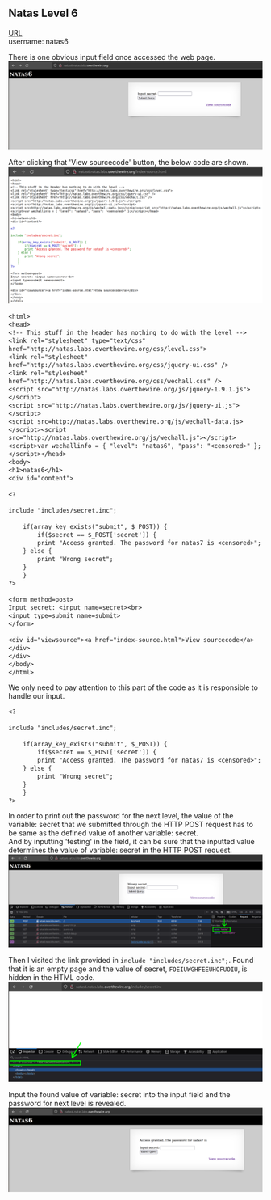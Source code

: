 ## Natas Level 6

[URL](http://natas6.natas.labs.overthewire.org) <br>
username: natas6 <br>

There is one obvious input field once accessed the web page. <br>
![Level6.png](https://github.com/Johnchauyu/NatasOverTheWire-writeup/blob/main/Screenshots/Level6/Level6.png) <br>

After clicking that 'View sourcecode' button, the below code are shown. <br>
![Level6_SourceCode.png](https://github.com/Johnchauyu/NatasOverTheWire-writeup/blob/main/Screenshots/Level6/Level6_SourceCode.png) <br>
```
<html>
<head>
<!-- This stuff in the header has nothing to do with the level -->
<link rel="stylesheet" type="text/css" href="http://natas.labs.overthewire.org/css/level.css">
<link rel="stylesheet" href="http://natas.labs.overthewire.org/css/jquery-ui.css" />
<link rel="stylesheet" href="http://natas.labs.overthewire.org/css/wechall.css" />
<script src="http://natas.labs.overthewire.org/js/jquery-1.9.1.js"></script>
<script src="http://natas.labs.overthewire.org/js/jquery-ui.js"></script>
<script src=http://natas.labs.overthewire.org/js/wechall-data.js></script><script src="http://natas.labs.overthewire.org/js/wechall.js"></script>
<script>var wechallinfo = { "level": "natas6", "pass": "<censored>" };</script></head>
<body>
<h1>natas6</h1>
<div id="content">

<?

include "includes/secret.inc";

    if(array_key_exists("submit", $_POST)) {
        if($secret == $_POST['secret']) {
        print "Access granted. The password for natas7 is <censored>";
    } else {
        print "Wrong secret";
    }
    }
?>

<form method=post>
Input secret: <input name=secret><br>
<input type=submit name=submit>
</form>

<div id="viewsource"><a href="index-source.html">View sourcecode</a></div>
</div>
</body>
</html>
```

We only need to pay attention to this part of the code as it is responsible to handle our input. <br>
```
<?

include "includes/secret.inc";

    if(array_key_exists("submit", $_POST)) {
        if($secret == $_POST['secret']) {
        print "Access granted. The password for natas7 is <censored>";
    } else {
        print "Wrong secret";
	}
    }
?>
```
In order to print out the password for the next level, the value of the variable: secret that we submitted through the HTTP POST request has to be same as the defined value of another variable: secret. <br>
And by inputting 'testing' in the field, it can be sure that the inputted value determines the value of variable: secret in the HTTP POST request. <br>
![Level6_secret.png](https://github.com/Johnchauyu/NatasOverTheWire-writeup/blob/main/Screenshots/Level6/Level6_secret.png) <br>

Then I visited the link provided in `include "includes/secret.inc";`. Found that it is an empty page and the value of secret, `FOEIUWGHFEEUHOFUOIU`, is hidden in the HTML code. <br>
![Level6_secretpage.png](https://github.com/Johnchauyu/NatasOverTheWire-writeup/blob/main/Screenshots/Level6/Level6_secretpage.png) <br>

Input the found value of variable: secret into the input field and the password for next level is revealed. <br>
![Level6_accessgranted.png](https://github.com/Johnchauyu/NatasOverTheWire-writeup/blob/main/Screenshots/Level6/Level6_accessgranted.png) <br>
